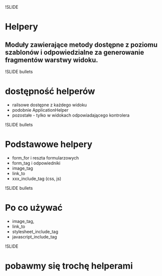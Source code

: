 !SLIDE 

# Helpery

## Moduły zawierające metody dostępne z poziomu szablonów i odpowiedzialne za generowanie fragmentów warstwy widoku.


!SLIDE bullets

# dostępność helperów

* railsowe dostępne z każdego widoku
* podobnie ApplicationHelper
* pozostałe - tylko w widokach odpowiadającego kontrolera


!SLIDE bullets

# Podstawowe helpery

* form_for i reszta formularzowych
* form_tag i odpowiedniki
* image_tag
* link_to
* xxx_include_tag (css, js)


!SLIDE bullets

# Po co używać

* image_tag, 
* link_to 
* stylesheet_include_tag 
* javascript_include_tag 


!SLIDE

# pobawmy się trochę helperami



